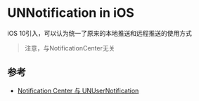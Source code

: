 # UNNotification in iOS


iOS 10引入，可以认为统一了原来的本地推送和远程推送的使用方式

> 注意，与NotificationCenter无关



## 参考

- [Notification Center 与 UNUserNotification](https://zhuanlan.zhihu.com/p/116560060)